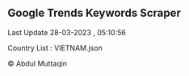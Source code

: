 

## Google Trends Keywords Scraper 
 
Last Update 28-03-2023 , 05:10:56

Country List :
VIETNAM.json



© Abdul Muttaqin 
